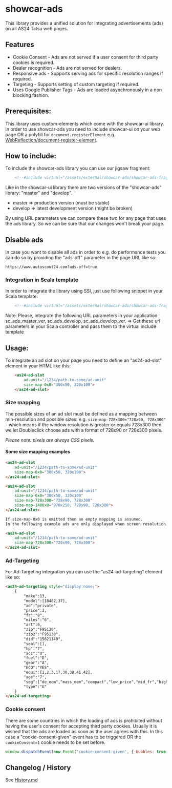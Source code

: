 # showcar-ads

This library provides a unified solution for integrating advertisements (ads) on all AS24 Tatsu web pages.

## Features

  * Cookie Consent - Ads are not served if a user consent for third party cookies is required.
  * Dealer recognition - Ads are not served for dealers.
  * Responsive ads - Supports serving ads for specific resolution ranges if required.
  * Targeting - Supports setting of custom targeting if required.
  * Uses Google Publisher Tags - Ads are loaded asynchronously in a non blocking fashion.

## Prerequisites:

This library uses custom-elements which come with the showcar-ui library. In order to use showcar-ads you need to include showcar-ui on your web page OR a polyfill for `document.registerElement` e.g. [WebReflection/document-register-element](https://github.com/WebReflection/document-register-element).

## How to include:

To include the showcar-ads library you can use our jigsaw fragment:

```html
    <!--#include virtual="/assets/external/showcar-ads/showcar-ads-fragment.html" -->
```

Like in the showcar-ui library there are two versions of the "showcar-ads" library: "master" and "develop".

  * master => production version (must be stable)
  * develop => latest development version (might be broken)

By using URL parameters we can compare these two for any page that uses the ads library. So we can be sure that our changes won't break your page.

## Disable ads

In case you want to disable all ads in order to e.g. do performance tests you can do so by providing the "ads-off" parameter in the page URL like so:

    https://www.autoscout24.com?ads-off=true

### Integration in Scala template

In order to integrate the library using SSI, just use following snippet in your Scala template:

```html
    <!--#include virtual="/assets/external/showcar-ads/showcar-ads-fragment.html?sc_ads_master_ver=@sc_ads_master_ver&sc_ads_develop=@sc_ads_develop&sc_ads_develop_ver=@sc_ads_develop_ver" -->
```

Note: Please, integrate the following URL parameters in your application sc_ads_master_ver, sc_ads_develop, sc_ads_develop_ver.
=> Get these url parameters in your Scala controller and pass them to the virtual include template

## Usage:

To integrate an ad slot on your page you need to define an "as24-ad-slot" element in your HTML like this:

```html
    <as24-ad-slot
        ad-unit="/1234/path-to-some/ad-unit"
        size-map-0x0="300x50, 320x100">
    </as24-ad-slot>
```

### Size mapping

The possible sizes of an ad slot must be defined as a mapping between min-resolution and possible sizes: e.g. `size-map-728x300="728x90, 728x300"` - which means if the window resolution is greater or equals 728x300 then we let Doubleclick choose ads with a format of 728x90 or 728x300 pixels.

*Please note: pixels are always CSS pixels.*

#### Some size mapping examples

```html
<as24-ad-slot
    ad-unit="/1234/path-to-some/ad-unit"
    size-map-0x0="300x50, 320x100">
</as24-ad-slot>

<as24-ad-slot
    ad-unit="/1234/path-to-some/ad-unit"
    size-map-0x0="300x50, 320x100"
    size-map-728x300="728x90, 728x300"
    size-map-1400x0="970x250, 728x90, 728x300">
</as24-ad-slot>

If size-map-0x0 is omitted then an empty mapping is assumed.
In the following example ads are only displayed when screen resolution equals or is higher than 728x300 pixels.

<as24-ad-slot
    ad-unit="/1234/path-to-some/ad-unit"
    size-map-728x300="728x90, 728x300">
</as24-ad-slot>
```

### Ad-Targeting

For Ad-Targeting integration you can use the "as24-ad-targeting" element like so:
```html
<as24-ad-targeting style="display:none;">
    {
        "make":13,
        "model":[18482,37],
        "ad":"private",
        "price":3,
        "fr":"8",
        "miles":"6",
        "art":6,
        "zip":"F95130",
        "zip2":"F95130",
        "did":"15621140",
        "seal":[],
        "hp":"7",
        "acc":"U",
        "fuel":"D",
        "gear":"A",
        "ECO":"YES",
        "equi":[1,2,3,17,30,38,41,42],
        "age":"7",
        "seg":["de_oem","mass_oem","compact","low_price","mid_fr","high_hp","high_miles"],
        "type":"U"
    }
</as24-ad-targeting>
```

### Cookie consent

There are some countries in which the loading of ads is prohibited without having the user's consent
for accepting third party cookies. Usually it is wished that the ads are loaded as soon as the user
agrees with this. In this case a "cookie-consent-given" event has to be triggered OR the `cookieConsent=1` cookie needs to be set before.
```javascript
window.dispatchEvent(new Event('cookie-consent-given', { bubbles: true }))
```

## Changelog / History

See [History.md](History.md)
